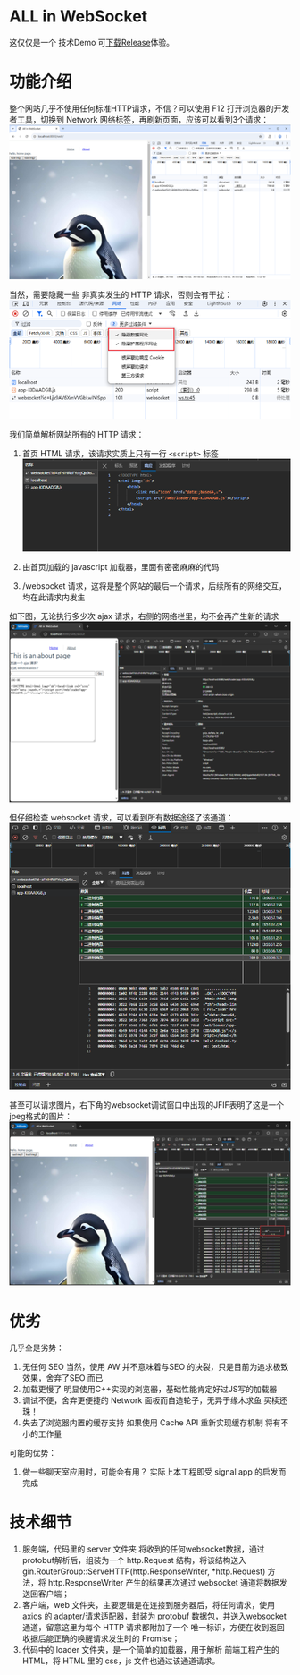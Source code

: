 # ALL in WebSocket

这仅仅是一个 技术Demo 可[下载Release](https://github.com/alexsunday/wsweb/releases)体验。

# 功能介绍
整个网站几乎不使用任何标准HTTP请求，不信？可以使用 F12 打开浏览器的开发者工具，切换到 Network 网络标签，再刷新页面，应该可以看到3个请求：
![图片](./docs/1.png)

当然，需要隐藏一些 非真实发生的 HTTP 请求，否则会有干扰：
![图片](./docs/2.png)

我们简单解析网站所有的 HTTP 请求：
1. 首页 HTML 请求，该请求实质上只有一行 `<script>` 标签
![图片](./docs/3.png)

2. 由首页加载的 javascript 加载器，里面有密密麻麻的代码
3. /websocket 请求，这将是整个网站的最后一个请求，后续所有的网络交互，均在此请求内发生

如下图，无论执行多少次 ajax 请求，右侧的网络栏里，均不会再产生新的请求
![图片](./docs/4.png)

但仔细检查 websocket 请求，可以看到所有数据途径了该通道：
![图片](./docs/5.png)

甚至可以请求图片，右下角的websocket调试窗口中出现的JFIF表明了这是一个jpeg格式的图片：
![图片](./docs/6.png)


# 优劣
几乎全是劣势：
1. 无任何 SEO 当然，使用 AW 并不意味着与SEO 的决裂，只是目前为追求极致效果，舍弃了SEO 而已
2. 加载更慢了 明显使用C++实现的浏览器，基础性能肯定好过JS写的加载器
3. 调试不便，舍弃更便捷的 Network 面板而自造轮子，无异于缘木求鱼 买椟还珠！
4. 失去了浏览器内置的缓存支持 如果使用 Cache API 重新实现缓存机制 将有不小的工作量

可能的优势：
1. 做一些聊天室应用时，可能会有用？ 实际上本工程即受 signal app 的启发而完成

# 技术细节

1. 服务端，代码里的 server 文件夹 将收到的任何websocket数据，通过protobuf解析后，组装为一个 http.Request 结构，将该结构送入 gin.RouterGroup::ServeHTTP(http.ResponseWriter, *http.Request) 方法，将 http.ResponseWriter 产生的结果再次通过 websocket 通道将数据发送回客户端；
2. 客户端，web 文件夹，主要逻辑是在连接到服务器后，将任何请求，使用 axios 的 adapter/请求适配器，封装为 protobuf 数据包，并送入websocket通道，留意这里为每个 HTTP 请求都附加了一个 唯一标识，方便在收到返回收据后能正确的唤醒请求发生时的 Promise；
3. 代码中的 loader 文件夹，是一个简单的加载器，用于解析 前端工程产生的 HTML，将 HTML 里的 css，js 文件也通过该通道请求。
